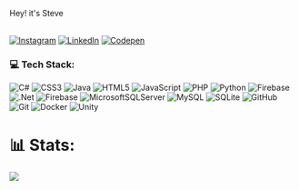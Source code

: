 Hey! it's Steve<br><br>
<!--## 🌐 Socials: -->
[![Instagram](https://img.shields.io/badge/Instagram-%23E4405F.svg?logo=Instagram&logoColor=white)](https://instagram.com/jake_d_dog) [![LinkedIn](https://img.shields.io/badge/LinkedIn-%230077B5.svg?logo=linkedin&logoColor=white)](https://linkedin.com/in/stevenjakefajarillo) [![Codepen](https://img.shields.io/badge/Codepen-000000?logo=codepen&logoColor=white)](https://codepen.io/sateban) 

### 💻 Tech Stack:
![C#](https://img.shields.io/badge/c%23-%23239120.svg?style=flat-square&logo=csharp&logoColor=white) ![CSS3](https://img.shields.io/badge/css3-%231572B6.svg?style=flat-square&logo=css3&logoColor=white) ![Java](https://img.shields.io/badge/java-%23ED8B00.svg?style=flat-square&logo=openjdk&logoColor=white) ![HTML5](https://img.shields.io/badge/html5-%23E34F26.svg?style=flat-square&logo=html5&logoColor=white) ![JavaScript](https://img.shields.io/badge/javascript-%23323330.svg?style=flat-square&logo=javascript&logoColor=%23F7DF1E) ![PHP](https://img.shields.io/badge/php-%23777BB4.svg?style=flat-square&logo=php&logoColor=white) ![Python](https://img.shields.io/badge/python-3670A0?style=flat-square&logo=python&logoColor=ffdd54) ![Firebase](https://img.shields.io/badge/firebase-%23039BE5.svg?style=flat-square&logo=firebase) ![.Net](https://img.shields.io/badge/.NET-5C2D91?style=flat-square&logo=.net&logoColor=white) ![Firebase](https://img.shields.io/badge/firebase-a08021?style=flat-square&logo=firebase&logoColor=ffcd34) ![MicrosoftSQLServer](https://img.shields.io/badge/Microsoft%20SQL%20Server-CC2927?style=flat-square&logo=microsoft%20sql%20server&logoColor=white) ![MySQL](https://img.shields.io/badge/mysql-4479A1.svg?style=flat-square&logo=mysql&logoColor=white) ![SQLite](https://img.shields.io/badge/sqlite-%2307405e.svg?style=flat-square&logo=sqlite&logoColor=white) ![GitHub](https://img.shields.io/badge/github-%23121011.svg?style=flat-square&logo=github&logoColor=white) ![Git](https://img.shields.io/badge/git-%23F05033.svg?style=flat-square&logo=git&logoColor=white) ![Docker](https://img.shields.io/badge/docker-%230db7ed.svg?style=flat-square&logo=docker&logoColor=white) ![Unity](https://img.shields.io/badge/unity-%23000000.svg?style=flat-square&logo=unity&logoColor=white)
# 📊 Stats:
<!--![](https://github-readme-stats.vercel.app/api?username=sateban&theme=dark&hide_border=false&include_all_commits=false&count_private=false)<br/>-->
<!--![](https://github-readme-streak-stats.herokuapp.com/?user=sateban&theme=dark&hide_border=false)<br/>-->
![](https://github-readme-stats.vercel.app/api/top-langs/?username=sateban&theme=dark&hide_border=false&include_all_commits=false&count_private=false&layout=compact)

<!-- Proudly created with GPRM ( https://gprm.itsvg.in ) -->
